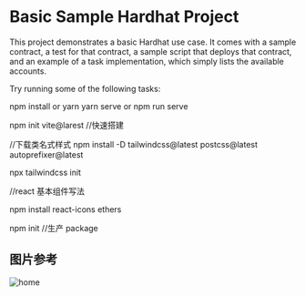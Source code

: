 # Basic Sample Hardhat Project

This project demonstrates a basic Hardhat use case. It comes with a sample contract, a test for that contract, a sample script that deploys that contract, and an example of a task implementation, which simply lists the available accounts.

Try running some of the following tasks:

npm install or yarn 
yarn serve or npm run serve


<!-- 使用vite教程 下载react -->
npm init vite@larest //快速搭建

//下载类名式样式
npm install -D tailwindcss@latest postcss@latest autoprefixer@latest

npx tailwindcss init

//react 基本组件写法

<!-- const Navbar = () =>{
    return (
        <h1>21</h1>
    )
}
export default Navbar -->

npm install react-icons ethers
<!-- smart_contarct  智能合约目录-->
npm init //生产 package


## 图片参考
![home](https://postimg.cc/yWZGtgQc)

